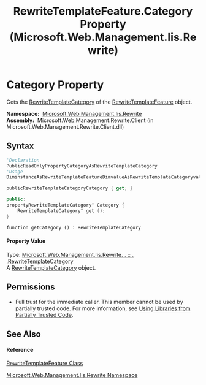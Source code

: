 ﻿---
title: RewriteTemplateFeature.Category Property  (Microsoft.Web.Management.Iis.Rewrite)
TOCTitle: Category Property
ms:assetid: P:Microsoft.Web.Management.Iis.Rewrite.RewriteTemplateFeature.Category
ms:mtpsurl: https://msdn.microsoft.com/en-us/library/microsoft.web.management.iis.rewrite.rewritetemplatefeature.category(v=VS.90)
ms:contentKeyID: 22049456
ms.date: 05/02/2012
mtps_version: v=VS.90
f1_keywords:
- Microsoft.Web.Management.Iis.Rewrite.RewriteTemplateFeature.Category
- Microsoft.Web.Management.Iis.Rewrite.RewriteTemplateFeature.get_Category
dev_langs:
- CSharp
- JScript
- VB
- c++
api_location:
- Microsoft.Web.Management.Rewrite.Client.dll
api_name:
- Microsoft.Web.Management.Iis.Rewrite.RewriteTemplateFeature.Category
- Microsoft.Web.Management.Iis.Rewrite.RewriteTemplateFeature.get_Category
api_type:
- Managed
topic_type:
- apiref
- kbSyntax
product_family_name: VS
ROBOTS: INDEX,FOLLOW
---

# Category Property

Gets the [RewriteTemplateCategory](rewritetemplatecategory-class-microsoft-web-management-iis-rewrite.md) of the [RewriteTemplateFeature](rewritetemplatefeature-class-microsoft-web-management-iis-rewrite.md) object.

**Namespace:**  [Microsoft.Web.Management.Iis.Rewrite](microsoft-web-management-iis-rewrite-namespace.md)  
**Assembly:**  Microsoft.Web.Management.Rewrite.Client (in Microsoft.Web.Management.Rewrite.Client.dll)

## Syntax

``` vb
'Declaration
PublicReadOnlyPropertyCategoryAsRewriteTemplateCategory
'Usage
DiminstanceAsRewriteTemplateFeatureDimvalueAsRewriteTemplateCategoryvalue = instance.Category
```

``` csharp
publicRewriteTemplateCategoryCategory { get; }
```

``` c++
public:
propertyRewriteTemplateCategory^ Category {
    RewriteTemplateCategory^ get ();
}
```

``` jscript
function getCategory () : RewriteTemplateCategory
```

#### Property Value

Type: [Microsoft.Web.Management.Iis.Rewrite. . :: . .RewriteTemplateCategory](rewritetemplatecategory-class-microsoft-web-management-iis-rewrite.md)  
A [RewriteTemplateCategory](rewritetemplatecategory-class-microsoft-web-management-iis-rewrite.md) object.  

## Permissions

  - Full trust for the immediate caller. This member cannot be used by partially trusted code. For more information, see [Using Libraries from Partially Trusted Code](https://msdn.microsoft.com/en-us/library/8skskf63\(v=vs.90\)).

## See Also

#### Reference

[RewriteTemplateFeature Class](rewritetemplatefeature-class-microsoft-web-management-iis-rewrite.md)

[Microsoft.Web.Management.Iis.Rewrite Namespace](microsoft-web-management-iis-rewrite-namespace.md)

